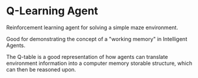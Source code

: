 # Q-Learning Agent

Reinforcement learning agent for solving a simple maze environment.

Good for demonstrating the concept of a "working memory" in Intelligent Agents.

The Q-table is a good representation of how agents can translate environment information into a computer memory storable structure, which can then be reasoned upon.
